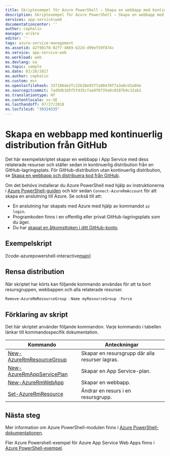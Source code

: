 ```yaml
---
title: Skriptexempel för Azure PowerShell – Skapa en webbapp med kontinuerlig distribution från GitHub | Microsoft Docs
description: Skriptexempel för Azure PowerShell – Skapa en webbapp med kontinuerlig distribution från GitHub
services: app-service\web
documentationcenter: ''
author: cephalin
manager: erikre
editor: ''
tags: azure-service-management
ms.assetid: 42f901f8-02f7-4869-b22d-d99ef59f874c
ms.service: app-service-web
ms.workload: web
ms.devlang: na
ms.topic: sample
ms.date: 03/20/2017
ms.author: cephalin
ms.custom: mvc
ms.openlocfilehash: 337106de2fc22b38e9377a90470ffa3a8cd1e0de
ms.sourcegitcommit: 7ad9db3d5f5fd35cfaa9f0735e8c0187b9c32ab1
ms.translationtype: HT
ms.contentlocale: sv-SE
ms.lasthandoff: 07/27/2018
ms.locfileid: "39324535"
---
```

# <a name="create-a-web-app-with-continuous-deployment-from-github"></a>Skapa en webbapp med kontinuerlig distribution från GitHub

Det här exempelskriptet skapar en webbapp i App Service med dess relaterade resurser och ställer sedan in kontinuerlig distribution från en GitHub-lagringsplats. För GitHub-distribution utan kontinuerlig distribution, se [Skapa en webbapp och distribuera kod från GitHub](app-service-powershell-deploy-github.md).

Om det behövs installerar du Azure PowerShell med hjälp av instruktionerna i [Azure PowerShell-guiden](/powershell/azure/overview) och kör sedan `Connect-AzureRmAccount` för att skapa en anslutning till Azure. Se också till att:

- En anslutning har skapats med Azure med hjälp av kommandot `az login`.
- Programkoden finns i en offentlig eller privat GitHub-lagringsplats som du äger.
- Du har [skapat en åtkomsttoken i ditt GitHub-konto](https://help.github.com/articles/creating-an-access-token-for-command-line-use/).

## <a name="sample-script"></a>Exempelskript

[!code-azurepowershell-interactive[main](../../../powershell_scripts/app-service/deploy-github-continuous/deploy-github-continuous.ps1?highlight=1-2 "Create a web app with continuous deployment from GitHub")]

## <a name="clean-up-deployment"></a>Rensa distribution 

När skriptet har körts kan följande kommando användas för att ta bort resursgruppen, webbappen och alla relaterade resurser.

```powershell
Remove-AzureRmResourceGroup -Name myResourceGroup -Force
```

## <a name="script-explanation"></a>Förklaring av skript

Det här skriptet använder följande kommandon. Varje kommando i tabellen länkar till kommandospecifik dokumentation.

| Kommando | Anteckningar |
|---|---|
| [New-AzureRmResourceGroup](/powershell/module/azurerm.resources/new-azurermresourcegroup) | Skapar en resursgrupp där alla resurser lagras. |
| [New-AzureRmAppServicePlan](/powershell/module/azurerm.websites/new-azurermappserviceplan) | Skapar en App Service-plan. |
| [New-AzureRmWebApp](/powershell/module/azurerm.websites/new-azurermwebapp) | Skapar en webbapp. |
| [Set-AzureRmResource](/powershell/module/azurerm.resources/set-azurermresource) | Ändrar en resurs i en resursgrupp. |

## <a name="next-steps"></a>Nästa steg

Mer information om Azure PowerShell-modulen finns i [Azure PowerShell-dokumentationen](/powershell/azure/overview).

Fler Azure Powershell-exempel för Azure App Service Web Apps finns i [Azure PowerShell-exempel](../app-service-powershell-samples.md).
